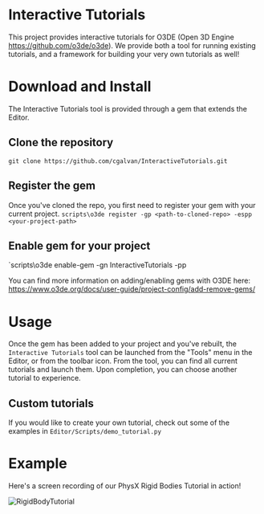 # Interactive Tutorials
This project provides interactive tutorials for O3DE (Open 3D Engine https://github.com/o3de/o3de). We provide both a tool for running existing tutorials, and a framework for building your very own tutorials as well!

# Download and Install
The Interactive Tutorials tool is provided through a gem that extends the Editor.

## Clone the repository
`git clone https://github.com/cgalvan/InteractiveTutorials.git`

## Register the gem
Once you've cloned the repo, you first need to register your gem with your current project.
`scripts\o3de register -gp <path-to-cloned-repo> -espp <your-project-path>`

## Enable gem for your project
`scripts\o3de enable-gem -gn InteractiveTutorials -pp <your-project-path>

You can find more information on adding/enabling gems with O3DE here: https://www.o3de.org/docs/user-guide/project-config/add-remove-gems/

# Usage
Once the gem has been added to your project and you've rebuilt, the `Interactive Tutorials` tool can be launched from the "Tools" menu in the Editor, or from the toolbar icon. From the tool, you can find all current tutorials and launch them. Upon completion, you can choose another tutorial to experience.

## Custom tutorials
If you would like to create your own tutorial, check out some of the examples in `Editor/Scripts/demo_tutorial.py`

# Example

Here's a screen recording of our PhysX Rigid Bodies Tutorial in action!

![RigidBodyTutorial](https://user-images.githubusercontent.com/7519264/167025468-b3dd1a38-34a3-4529-8a85-901e3a9e7f87.gif)
